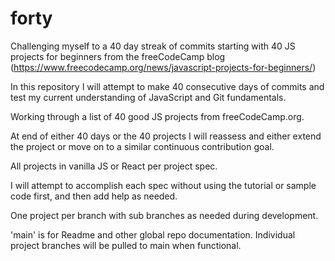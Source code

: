 # forty
Challenging myself to a 40 day streak of commits starting with 40 JS projects for beginners from the freeCodeCamp blog (https://www.freecodecamp.org/news/javascript-projects-for-beginners/)

In this repository I will attempt to make 40 consecutive days of commits and test my current understanding of JavaScript and Git fundamentals. 

Working through a list of 40 good JS projects from freeCodeCamp.org.

At end of either 40 days or the 40 projects I will reassess and either extend the project or move on to a similar continuous contribution goal. 

All projects in vanilla JS or React per project spec. 

I will attempt to accomplish each spec without using the tutorial or sample code first, and then add help as needed. 

One project per branch with sub branches as needed during development.

'main' is for Readme and other global repo documentation. Individual project branches will be pulled to main when functional. 



